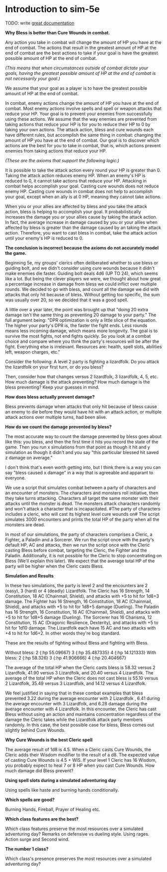 # Introduction to sim-5e

TODO: write [great documentation](http://jacobian.org/writing/what-to-write/)

<b>Why Bless is better than Cure Wounds in combat.</b>

Any action you take in combat will change the amount of HP you have at the end of combat. The actions that result in the greatest amount of HP at the end of combat are the best actions to take if your goal is have the greatest possible amount of HP at the end of combat.

<i>(This means that when circumstances outside of combat dictate your goals, having the greatest possible amount of HP at the end of combat is not necessarily your goal.)</i>

&#09; We assume that your goal as a player is to have the greatest possible amount of HP at the end of combat.

In combat, enemy actions change the amount of HP you have at the end of combat. Most enemy actions involve spells and spell or weapon attacks that reduce your HP. Your goal is to prevent your enemies from successfully using these actions. We assume that the way enemies are prevented from taking actions that reduce your HP is for you to reduce their HP to 0 by taking your own actions.
The attack action, bless and cure wounds each have different rules, but accomplish the same thing in combat: changing the amount of HP you have at the end of combat. Our goal is to discover which actions are the best for you to take in combat, that is, which actions prevent enemies from taking actions that reduce your HP.

<i>(These are the axioms that support the following logic:)</i>

It is possible to take the attack action every round your HP is greater than 0. Taking the attack action reduces enemy HP. When an enemy's HP is reduced to 0, it cannot take actions that reduce your HP. Attacking in combat helps accomplish your goal.
Casting cure wounds does not reduce enemy HP. Casting cure wounds in combat does not help to accomplish your goal, except when an ally is at 0 HP, meaning they cannot take actions.

When you or your allies are affected by bless and you take the attack action, bless is helping to accomplish your goal. It probabilistically increases the damage you or your allies cause by taking the attack action. In fact, the average increase in damage caused by you or your allies when affected by bless is greater than the damage caused by an taking the attack action.
Therefore, you want to cast bless in combat, take the attack action until your enemy's HP is reduced to 0.

<b>The conclusion is incorrect because the axioms do not accurately model the game.</b>

Beginning 5e, my groups' clerics often deliberated whether to use bless or guiding bolt, and we didn't consider using cure wounds because it didn't make enemies die faster. Guiding bolt deals 4d6 (UP TO 24), which seems like a lot. But being the clever players we were, we thought about how great a percentage increase in damage from bless we could inflict over multiple rounds. We decided to go with bless, and count all the damage we did with attacks that only hit because of bless. Without getting too specific, the sum was usually over 20, so we decided that it was a good spell.

A little over a year later, the point was brought up that "doing 20 extra damage isn't the same thing as preventing 20 damage to your party." The full argument being: "DPR optimization is only a little slice of the equation. The higher your party's DPR is, the faster the fight ends. Less rounds means less incoming damage, which means more longevity. The goal is to survive the most fights, not end fights quickly. So you look at a combat choice and compare where you think the party's resources will be after the fight. Everything else is irrelevant. Resources are: health, spell slots, abilities left, weapon charges, etc."

Consider the following: A level 2 party is fighting a lizardfolk. Do you attack the lizardfolk on your first turn, or do you bless?

Then, consider how that changes versus 2 lizardfolk, 3 lizardfolk, 4, 5, etc. How much damage is the attack preventing? How much damage is the bless preventing? Keep your guesses in mind.

<b>How does bless actually prevent damage?</b>

Bless prevents damage when attacks that only hit because of bless cause an enemy to die before they would have hit with an attack action, or multiple attack actions over multiple turns, had been alive. 

<b>How do we count the damage prevented by bless?</b>

The most accurate way to count the damage prevented by bless goes about like this: you bless, and then the first time it hits you record the state of the game. Then you run x simulations from that point as though it hit and y simulation as though it didn't and you say "this particular blessed hit saved z damage on average."

I don't think that's even worth getting into, but I think there is a way you can say "bless caused x damage" in a way that is agreeable and apparant to everyone.

We use a script that simulates combat between a party of characters and an encounter of monsters. The characters and monsters roll initiative, then they take turns attacking. Characters all target the same monster with their attacks until the monster is dead. The monsters attack characters randomly and won't attack a character that is incapacitated. #The party of characters includes a cleric, who will cast its highest level cure wounds on# The script simulates 3000 encounters and prints the total HP of the party when all the monsters are dead.

In most of our simulations, the party of characters comprises a Cleric, a Fighter, a Paladin and a Sorcerer. We run the script once with the party's default HP, AC and attacks, then we run the script once with the Cleric casting Bless before combat, targeting the Cleric, the Fighter and the Paladin. Additionally, it is not possible for the Cleric to stop concentrating on Bless (We'll explain this later). We expect that the average total HP of the party will be higher when the Cleric casts Bless.

<b>Simulation and Results</b>

In these two simulations, the party is level 2 and the encounters are 2 (easy), 3 (hard) or 4 (deadly) Lizardfolk. The Cleric has 16 Strength, 14 Constitution, 18 AC (Chainmail, Shield), and attacks with +5 to hit for 1d8+3 damage. The Fighter has 16 Strength, 16 Constitution, 18 AC (Chainmail, Shield), and attacks with +5 to hit for 1d8+5 damage (Dueling). The Paladin has 16 Strength, 16 Constitution, 18 AC (Chainmail, Shield), and attacks with +5 to hit for 1d8+5 damage (Dueling). The Sorcerer has 16 Charisma, 12 Constitution, 15 AC (Dragonic Resilience, Dexterity), and attacks with +5 to hit for 1d10 damage. The Lizardfolk each have 15 AC and two attacks with +4 to hit for 1d6+2. In other words they're bog standard.

These are the results of fighting without Bless and fighting with Bless.

Without bless: 2 {:hp 55.09667} 3 {:hp 35.487335} 4 {:hp 14.121333}
With bless: 2 {:hp 58.326} 3 {:hp 41.906666} 4 {:hp 20.404667}

The average of the total HP when the Cleric casts bless is 58.32 versus 2 Lizardfolk, 41.90 versus 3 Lizardfolk, and 20.40 versus 4 Lizardfolk. The average of the total HP when the Cleric does not cast bless is 55.10 versus 2 Lizardfolk, 35.49 versus 3 Lizardfolk, and 14.12 versus 4 Lizardfolk.

We feel justified in saying that in these combat examples that bless prevented 3.22 during the average encounter with 2 Lizardfolk , 6.41 during the average encounter with 3 Lizardfolk, and 6.28 damage during the average encounter with 4 Lizardfolk. In this encounter, the Cleric has cast Bless without using an action and maintains concentration regardless of the damage the Cleric takes while the Lizardfolk attack party members randomly. In this case, the best possible case for bless, Bless comes out slightly behind Cure Wounds. 

<b>Why Cure Wounds is the best Cleric spell</b>

The average result of 1d8 is 4.5. When a Cleric casts Cure Wounds, the Cleric adds their Wisdom modifier to the result of a d8. The expected value of casting Cure Wounds is 4.5 + WIS. If your level 1 Cleric has 16 Wisdom, you probably expect to heal 7 or 8 HP when you cast Cure Wounds. How much damage did Bless prevent?

<b>Using spell slots during a simulated adventuring day</b>

Using spells like haste and burning hands conditionally.

<b>Which spells are good?</b>

Burning Hands, Fireball, Prayer of Healing etc.

<b>Which class features are the best?</b>

Which class features preserve the most resources over a simulated adventuring day? Remarks on defensive vs dueling style. Using rages. Action surge and Second wind.

<b>The number 1 class?</b>

Which class's presence preserves the most resources over a simulated adventuring day?
